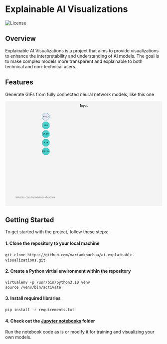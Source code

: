 # Explainable AI Visualizations
![License](https://img.shields.io/badge/license-Apache%202.0-blue.svg)

## Overview

Explainable AI Visualizations is a project that aims to provide visualizations to enhance the interpretability and understanding of AI models. The goal is to make complex models more transparent and explainable to both technical and non-technical users.

## Features

Generate GIFs from fully connected neural network models, like this one

![fully_connected_network_gif](images/fc_net_example.gif)

## Getting Started

To get started with the project, follow these steps:

#### 1. Clone the repository to your local machine

```git clone https://github.com/mariamkhuchua/ai-explainable-visualizations.git```

#### 2. Create a Python virtial environment within the repository
```
virtualenv -p /usr/bin/python3.10 venv
source /venv/bin/activate
```
#### 3. Install required libraries
   
```pip install -r requirements.txt ```

#### 4. Check out the [Jupyter notebooks](../notebooks) folder
Run the notebook code as is or modify it for training and visualizing your own models.
